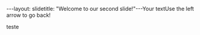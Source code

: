 ---layout: slidetitle: "Welcome to our second slide!"---Your textUse the left arrow to go back!


teste
